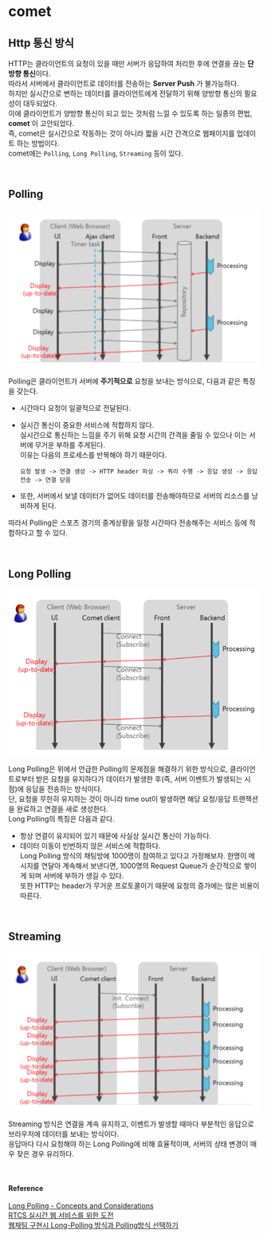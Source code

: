 # comet
 
## Http 통신 방식  

HTTP는 클라이언트의 요청이 있을 때만 서버가 응답하여 처리한 후에 연결을 끊는 **단방향 통신**이다.  
따라서 서버에서 클라이언트로 데이터를 전송하는 **Server Push** 가 불가능하다.   
하지만 실시간으로 변하는 데이터를 클라이언트에게 전달하기 위해 양방향 통신의 필요성이 대두되었다.  
이에 클라이언트가 양방향 통신이 되고 있는 것처럼 느낄 수 있도록 하는 일종의 편법, **comet** 이 고안되었다.  
즉, comet은 실시간으로 작동하는 것이 아니라 짧을 시간 간격으로 웹페이지를 업데이트 하는 방법이다.  
comet에는 `Polling`, `Long Polling`, `Streaming` 등이 있다. 


<br/>

## Polling  

![polling](/assets/images/polling.png)  

Polling은 클라이언트가 서버에 **주기적으로** 요청을 보내는 방식으로, 다음과 같은 특징을 갖는다.    

* 시간마다 요청이 일괄적으로 전달된다. 
* 실시간 통신이 중요한 서비스에 적합하지 않다.  
실시간으로 통신하는 느낌을 주기 위해 요청 시간의 간격을 줄일 수 있으나 이는 서버에 무거운 부하를 주게된다.  
이유는 다음의 프로세스를 반복해야 하기 때문이다. 

    ```
    요청 발생 -> 연결 생성 -> HTTP header 파싱 -> 쿼리 수행 -> 응답 생성 -> 응답 전송 -> 연결 닫음
    ```   
    
* 또한, 서버에서 보낼 데이터가 없어도 데이터를 전송해야하므로 서버의 리소스를 낭비하게 된다. 

따라서 Polling은 스포츠 경기의 중계상황을 일정 시간마다 전송해주는 서비스 등에 적합하다고 할 수 있다.


<br/>

## Long Polling  

![Longpolling](/assets/images/LongPolling.png) 

Long Polling은 위에서 언급한 Polling의 문제점을 해결하기 위한 방식으로, 클라이언트로부터 받은 요청을 유지하다가 데이터가 발생한 후(즉, 서버 이벤트가 발생되는 시점)에 응답을 전송하는 방식이다.  
단, 요청을 무한히 유지하는 것이 아니라 time out이 발생하면 해당 요청/응답 트랜잭션을 완료하고 연결을 새로 생성한다.   
Long Polling의 특징은 다음과 같다.

* 항상 연결이 유지되어 있기 때문에 사실상 실시간 통신이 가능하다.
* 데이터 이동이 빈번하지 않은 서비스에 적합하다.   
Long Polling 방식의 채팅방에 1000명이 참여하고 있다고 가정해보자. 한명이 메시지를 연달아 계속해서 보낸다면, 1000명의 Request Queue가 순간적으로 쌓이게 되며 서버에 부하가 생길 수 있다.   
또한 HTTP는 header가 무거운 프로토콜이기 때문에 요청의 증가에는 많은 비용이 따른다.

<br/> 

## Streaming

![streaming](/assets/images/streaming.png) 

Streaming 방식은 연결을 계속 유지하고, 이벤트가 발생할 때마다 부분적인 응답으로 브라우저에 데이터를 보내는 방식이다.  
응답마다 다시 요청해야 하는 Long Polling에 비해 효율적이며, 서버의 상태 변경이 매우 잦은 경우 유리하다. 

<br/>

#### Reference

[Long Polling - Concepts and Considerations](https://www.ably.io/concepts/long-polling)  
[RTCS 실시간 웹 서비스를 위한 도전](https://d2.naver.com/helloworld/1052)  
[웹채팅 구현시 Long-Polling 방식과 Polling방식 선택하기](https://kuimoani.tistory.com/entry/%EC%9B%B9%EC%B1%84%ED%8C%85-%EA%B5%AC%ED%98%84%EC%8B%9C-Long-Polling-%EB%B0%A9%EC%8B%9D%EA%B3%BC-Polling%EB%B0%A9%EC%8B%9D-%EC%84%A0%ED%83%9D%ED%95%98%EA%B8%B0)